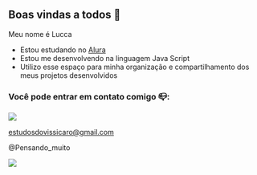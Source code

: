 ## Boas vindas a todos 🤙

Meu nome é Lucca

- Estou estudando no [Alura](https://www.alura.com.br)
- Estou me desenvolvendo na linguagem Java Script
- Utilizo esse espaço para minha organização e compartilhamento dos meus projetos desenvolvidos

### Você pode entrar em contato comigo 📪:
![](https://media1.tenor.com/m/BDZzzQ6rFO0AAAAC/godfather-bellissima.gif)

 
 estudosdovissicaro@gmail.com

 @Pensando_muito

![](https://media1.tenor.com/m/VwzInr5EDMMAAAAd/fadsfantasy.gif)

